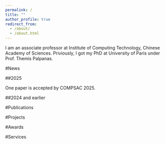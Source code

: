 ```yaml
---
permalink: /
title: ""
author_profile: true
redirect_from: 
  - /about/
  - /about.html
---
```

I am an associate professor at Institute of Computing Technology, Chinese Academy of Sciences.
Priviously, I got my PhD at University of Paris under Prof. Themis Palpanas.

<section id="news">
  
#News


##2025

One paper is accepted by COMPSAC 2025.

##2024 and earlier



#Publications





#Projects




#Awards



#Services
